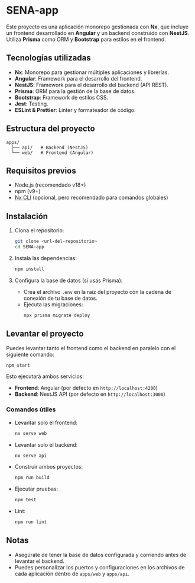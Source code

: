 # SENA-app

Este proyecto es una aplicación monorepo gestionada con **Nx**, que incluye un frontend desarrollado en **Angular** y un backend construido con **NestJS**. Utiliza **Prisma** como ORM y **Bootstrap** para estilos en el frontend.

## Tecnologías utilizadas

- **Nx**: Monorepo para gestionar múltiples aplicaciones y librerías.
- **Angular**: Framework para el desarrollo del frontend.
- **NestJS**: Framework para el desarrollo del backend (API REST).
- **Prisma**: ORM para la gestión de la base de datos.
- **Bootstrap**: Framework de estilos CSS.
- **Jest**: Testing.
- **ESLint & Prettier**: Linter y formateador de código.

## Estructura del proyecto

```
apps/
  ├── api/   # Backend (NestJS)
  └── web/   # Frontend (Angular)
```

## Requisitos previos

- Node.js (recomendado v18+)
- npm (v9+)
- [Nx CLI](https://nx.dev/) (opcional, pero recomendado para comandos globales)

## Instalación

1. Clona el repositorio:
   ```bash
   git clone <url-del-repositorio>
   cd SENA-app
   ```

2. Instala las dependencias:
   ```bash
   npm install
   ```

3. Configura la base de datos (si usas Prisma):
   - Crea el archivo `.env` en la raíz del proyecto con la cadena de conexión de tu base de datos.
   - Ejecuta las migraciones:
     ```bash
     npx prisma migrate deploy
     ```

## Levantar el proyecto

Puedes levantar tanto el frontend como el backend en paralelo con el siguiente comando:

```bash
npm start
```

Esto ejecutará ambos servicios:
- **Frontend**: Angular (por defecto en `http://localhost:4200`)
- **Backend**: NestJS API (por defecto en `http://localhost:3000`)

### Comandos útiles

- Levantar solo el frontend:
  ```bash
  nx serve web
  ```
- Levantar solo el backend:
  ```bash
  nx serve api
  ```
- Construir ambos proyectos:
  ```bash
  npm run build
  ```
- Ejecutar pruebas:
  ```bash
  npm test
  ```
- Lint:
  ```bash
  npm run lint
  ```

## Notas

- Asegúrate de tener la base de datos configurada y corriendo antes de levantar el backend.
- Puedes personalizar los puertos y configuraciones en los archivos de cada aplicación dentro de `apps/web` y `apps/api`.

